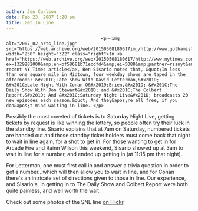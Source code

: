 ```yaml
---
author: Jen Carlson
date: Feb 23, 2007 1:28 pm
title: Get In Line
---
```


	
										<p><img alt="2007_02_arts_line.jpg" src="https://web.archive.org/web/20150508180617im_/http://www.gothamist.com/attachments/arts_jen/2007_02_arts_line.jpg" width="250" height="322" class="right">In <a href="https://web.archive.org/web/20150508180617/http://www.nytimes.com/2007/02/16/arts/television/16chea.html?ex=1329282000&amp;en=bf58681b71ecdfd4&amp;ei=5088&amp;partner=rssnyt&amp;emc=rss">a recent NY Times article</a>, Ben Sisario noted that, &quot;In less than one square mile in Midtown, four weekday shows are taped in the afternoon: &#x201C;Late Show With David Letterman,&#x201D; &#x201C;Late Night With Conan O&#x2019;Brien,&#x201D; &#x201C;The Daily Show With Jon Stewart&#x201D; and &#x201C;The Colbert Report.&#x201D; And &#x201C;Saturday Night Live&#x201D; broadcasts 20 new episodes each season.&quot; And they&apos;re all free, if you don&apos;t mind waiting in line. </p>

<p>Possibly the most coveted of tickets is to Saturday Night Live, getting tickets by request is like winning the lottery, so people often try their luck in the standby line. Sisario explains that at 7am on Saturday, numbered tickets are handed out and those standby ticket holders must come back that night to wait in line again, for a shot to get in. For those wanting to get in for Arcade Fire and Rainn Wilson this weekend, Sisario showed up at 3am to wait in line for a number, and ended up getting in (at 11:15 pm that night). </p>

<p>For Letterman, one must first call in and answer a trivia question in order to get a number...which will then allow you to wait in line, and for Conan there&apos;s an intricate set of directions given to those in line. Our experience, and Sisario&apos;s, in getting in to The Daily Show and Colbert Report were both quite painless, and well worth the wait.</p>

<p>Check out some photos of the SNL line <a href="https://web.archive.org/web/20150508180617/http://www.flickr.com/search/?q=snl+line">on Flickr</a>. </p>					
										
									
				